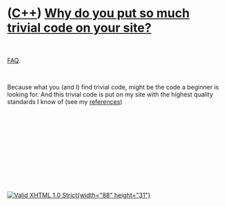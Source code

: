 



 

 

 

 

 

([C++](Cpp.htm)) [Why do you put so much trivial code on your site?](CppWhyTrivialCode.htm)
===========================================================================================

 

[FAQ](CppFaq.htm).

 

Because what you (and I) find trivial code, might be the code a beginner
is looking for. And this trivial code is put on my site with the highest
quality standards I know of (see my [references](CppReferences.htm))

 

 

 

 

 





 

[![Valid XHTML 1.0 Strict](valid-xhtml10.png){width="88"
height="31"}](http://validator.w3.org/check?uri=referer)
